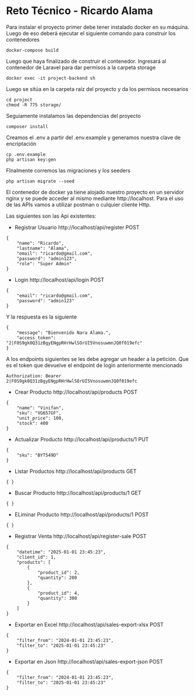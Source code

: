 # Reto Técnico - Ricardo Alama

Para instalar el proyecto primer debe tener instalado docker en su máquina.
Luego de eso deberá ejecutar el siguiente comando para construir los contenedores
```
docker-compose build
```

Luego que haya finalizado de construir el contenedor. Ingresará al contenedor de Laravel para dar permisos a la carpeta storage
```
docker exec -it project-backend sh
```
Luego se sitúa en la carpeta raíz del proyecto y da los permisos necesarios
```
cd project
chmod -R 775 storage/
```

Seguiamente instalamos las dependencias del proyecto
```
composer install
```
Creamos el .env a partir del .env.example y generamos nuestra clave de encriptación
```
cp .env.example
php artisan key:gen
```
FInalmente corremos las migraciones y los seeders
```
php artisan migrate --seed
```

El contenedor de docker ya tiene alojado nuestro proyecto en un servidor nginx y se puede acceder al mismo mediante http://localhost. Para el uso de las APIs vamos a utilizar postman o culquier cliente Http.

Las siguientes son las Api existentes:
- Registrar Usuario http://localhost/api/register POST
```
{
	"name": "Ricardo",
	"lastname": "Alama",
	"email": "ricardo@gmail.com",
	"password": "admin123", 
	"role": "Super Admin"
}
```
- Login http://localhost/api/login POST
```
{
	"email": "ricardo@gmail.com",
	"password": "admin123"
}
```
Y la respuesta es la siguiente
```
{
	"message": "Bienvenido Nara Alama.",
	"access_token": "2|F0S9gk0Q31zBgyENgpRHrHwlSOrUI5VnosuwmnJQ0f019efc"
}
```
A los endpoints siguientes se les debe agregar un header a la petición. Que es el token que devuelve el endpoint de login anteriormente mencionado
```
Authorization: Bearer 2|F0S9gk0Q31zBgyENgpRHrHwlSOrUI5VnosuwmnJQ0f019efc
```
- Crear Producto http://localhost/api/products POST
```
{
	"name": "Vinifan",
	"sku": "VG657GF",
	"unit_price": 100,
	"stock": 400
}
```
- Actualizar Producto http://localhost/api/products/1 PUT
```
{
	"sku": "BYT549D"
}
```
- Listar Productos http://localhost/api/products GET
```
{ }
```
- Buscar Producto http://localhost/api/products/1 GET
```
{ }
```
- ELiminar Producto http://localhost/api/products/1 POST
```
{ }
```
- Registrar Venta http://localhost/api/register-sale POST
```
{
	"datetime": "2025-01-01 23:45:23",
	"client_id": 1,
	"products": [
		{
			"product_id": 2,
			"quantity": 200
		},
		{
			"product_id": 4,
			"quantity": 300
		}
	]
}
```
- Exportar en Excel http://localhost/api/sales-export-xlsx POST
```
{
	"filter_from": "2024-01-01 23:45:23",
	"filter_to": "2025-01-01 23:45:23"
}
```
- Exportar en Json http://localhost/api/sales-export-json POST
```
{
	"filter_from": "2024-01-01 23:45:23",
	"filter_to": "2025-01-01 23:45:23"
}
```